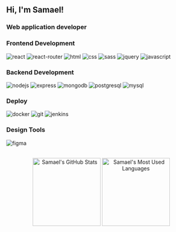 <h2>Hi, I'm Samael!</h2>
<h3>Web application developer</h3>

### Frontend Development

![react](https://img.shields.io/badge/React-20232A?style=for-the-badge&logo=react&logoColor=61DAFB)
![react-router](https://img.shields.io/badge/React_Router-CA4245?style=for-the-badge&logo=react-router&logoColor=white)
![html](https://img.shields.io/badge/HTML5-E34F26?style=for-the-badge&logo=html5&logoColor=white)
![css](https://img.shields.io/badge/CSS3-1572B6?style=for-the-badge&logo=css3&logoColor=white)
![sass](https://img.shields.io/badge/SASS-CC6699?style=for-the-badge&logo=sass&logoColor=white)
![jquery](https://img.shields.io/badge/jQuery-0769AD?style=for-the-badge&logo=jquery&logoColor=white)
![javascript](https://img.shields.io/badge/Javascript-F79405?style=for-the-badge&logo=javascript&logoColor=white)


### Backend Development

![nodejs](https://img.shields.io/badge/Node.js-339933?style=for-the-badge&logo=Node.js&logoColor=white)
![express](https://img.shields.io/badge/Express-339999?style=for-the-badge&logo=Express&logoColor=white)
![mongodb](https://img.shields.io/badge/MongoDB-47A248?style=for-the-badge&logo=MongoDB&logoColor=white)
![postgresql](https://img.shields.io/badge/PostgreSQL-4169E1?style=for-the-badge&logo=PostgreSQL&logoColor=white)
![mysql](https://img.shields.io/badge/MySQL-4479A1?style=for-the-badge&logo=MySQL&logoColor=white)


### Deploy

![docker](https://img.shields.io/badge/Docker-2496ED?style=for-the-badge&logo=Docker&logoColor=white)
![git](https://img.shields.io/badge/Git-F79405?style=for-the-badge&logo=git&logoColor=white)
![jenkins](https://img.shields.io/badge/Jenkins-3800CD?style=for-the-badge&logo=jenkins&logoColor=white)


### Design Tools

![figma](https://img.shields.io/badge/figma-000000?style=for-the-badge&logo=figma&logoColor=white)

<br/>

<div align="center">
  <img height="180em" alt="Samael's GitHub Stats" src="https://github-readme-stats.vercel.app/api?username=samaelgomez&&show_icons=true&title_color=ffffff&icon_color=bb2acf&text_color=daf7dc&bg_color=151515">
  <img height="180em" alt="Samael's Most Used Languages" src="https://github-readme-stats.vercel.app/api/top-langs/?username=samaelgomez&layout=compact&title_color=ffffff&icon_color=bb2acf&text_color=daf7dc&bg_color=151515">
</div>

